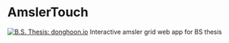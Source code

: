 # AmslerTouch
[![B.S. Thesis: donghoon.io](https://badgen.net/badge/B.S.%20Thesis/donghoon.io/blue)](https://donghoon.io/assets/pdf/snuece_amslertouch_thesis.pdf)
 Interactive amsler grid web app for BS thesis
